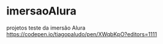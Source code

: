 # imersaoAlura
projetos teste da imersão Alura
https://codepen.io/tiagopaludo/pen/XWqbKpO?editors=1111
